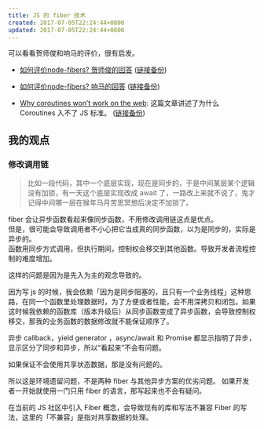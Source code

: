 ```yaml
---
title: JS 的 fiber 技术
created: 2017-07-05T22:24:44+0800
updated: 2017-07-05T22:24:44+0800
---
```



可以看看贺师俊和响马的评价，很有启发。

- [如何评价node-fibers? 贺师俊的回答](https://www.zhihu.com/question/59441623/answer/168675034) ([链接备份](https://archive.is/WikMU))
- [如何评价node-fibers? 响马的回答](https://www.zhihu.com/question/59441623/answer/175420027) ([链接备份](https://archive.md/NlAyE))

- [Why coroutines won’t work on the web](http://calculist.org/blog/2011/12/14/why-coroutines-wont-work-on-the-web/): 这篇文章讲述了为什么 Coroutines 入不了 JS 标准。 ([链接备份](https://web.archive.org/web/20221215105323/http://calculist.org/blog/2011/12/14/why-coroutines-wont-work-on-the-web/))

## 我的观点

### 修改调用链

> 比如一段代码，其中一个底层实现，现在是同步的，于是中间某层某个逻辑没有加锁，有一天这个底层实现改成 await 了，一路改上来就不说了，鬼才记得中间哪一层在猴年马月苦思冥想后决定不加锁了。

fiber 会让异步函数看起来像同步函数，不用修改调用链这点是优点。  
但是，很可能会导致调用者不小心把它当成真的同步函数，以为是同步的，实际是异步的。  
函数用同步方式调用，但执行期间，控制权会移交到其他函数。导致开发者流程控制的难度增加。

这样的问题是因为是先入为主的观念导致的。

因为写 js 的时候，我会依赖「因为是同步阻塞的，且只有一个业务线程」这种思路，在同一个函数里处理数据时，为了方便或者性能，会不用深拷贝和闭包。如果这时候我依赖的函数库（版本升级后）从同步函数变成了异步函数，会导致控制权移交，那我的业务函数的数据修改就不能保证顺序了。

异步 callback，yield generator ，async/await 和 Promise 都显示指明了异步，显示区分了同步和异步，所以“看起来”不会有问题。

如果保证不会使用共享状态数据，那是没有问题的。

所以这是环境遗留问题，不是两种 fiber 与其他异步方案的优劣问题。
如果开发者一开始就使用一门只用 fiber 的语言，那写起来也不会有疑问。

在当前的 JS 社区中引入 Fiber 概念，会导致现有的库和写法不兼容 Fiber 的写法，这里的「不兼容」是指对共享数据的处理。

